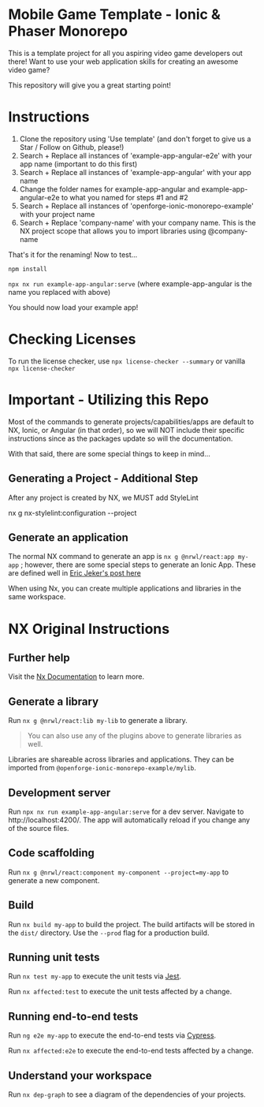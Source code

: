 # Mobile Game Template - Ionic & Phaser Monorepo

This is a template project for all you aspiring video game developers out there!   Want to use your web application skills for creating an awesome video game? 

This repository will give you a great starting point! 

# Instructions

1. Clone the repository using 'Use template' (and don't forget to give us a Star / Follow on Github, please!)
2. Search + Replace all instances of 'example-app-angular-e2e' with your app name (important to do this first)
3. Search + Replace all instances of 'example-app-angular' with your app name
4. Change the folder names for example-app-angular and example-app-angular-e2e to what you named for steps #1 and #2
5. Search + Replace all instances of 'openforge-ionic-monorepo-example' with your project name
6. Search + Replace 'company-name' with your company name.  This is the NX project scope that allows you to import libraries using @company-name

That's it for the renaming!  Now to test...

```npm install```

```npx nx run example-app-angular:serve``` (where example-app-angular is the name you replaced with above)

You should now load your example app!

# Checking Licenses

To run the license checker, use 
`npx license-checker --summary` or vanilla `npx license-checker`
# Important - Utilizing this Repo

Most of the commands to generate projects/capabilities/apps are default to NX, Ionic, or Angular (in that order), so we will NOT include their specific instructions since as the packages update so will the documentation.  

With that said, there are some special things to keep in mind...

## Generating a Project - Additional Step

After any project is created by NX, we MUST add StyleLint

nx g nx-stylelint:configuration --project <projectName>

## Generate an application

The normal NX command to generate an app is `nx g @nrwl/react:app my-app` ; however, there are some special steps to generate an Ionic App.  These are defined well in [Eric Jeker's post here](https://medium.com/@eric.jeker/how-to-integrate-ionic-in-nrwl-nx-3493fcb7e85e)

When using Nx, you can create multiple applications and libraries in the same workspace.

# NX Original Instructions

## Further help

Visit the [Nx Documentation](https://nx.dev) to learn more.

## Generate a library

Run `nx g @nrwl/react:lib my-lib` to generate a library.

> You can also use any of the plugins above to generate libraries as well.

Libraries are shareable across libraries and applications. They can be imported from `@openforge-ionic-monorepo-example/mylib`.

## Development server

Run `npx nx run example-app-angular:serve` for a dev server. Navigate to http://localhost:4200/. The app will automatically reload if you change any of the source files.

## Code scaffolding

Run `nx g @nrwl/react:component my-component --project=my-app` to generate a new component.

## Build

Run `nx build my-app` to build the project. The build artifacts will be stored in the `dist/` directory. Use the `--prod` flag for a production build.

## Running unit tests

Run `nx test my-app` to execute the unit tests via [Jest](https://jestjs.io).

Run `nx affected:test` to execute the unit tests affected by a change.

## Running end-to-end tests

Run `ng e2e my-app` to execute the end-to-end tests via [Cypress](https://www.cypress.io).

Run `nx affected:e2e` to execute the end-to-end tests affected by a change.

## Understand your workspace

Run `nx dep-graph` to see a diagram of the dependencies of your projects.

